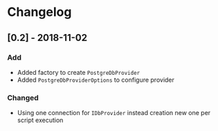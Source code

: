 # Changelog

## [0.2] - 2018-11-02

### Add

- Added factory to create `PostgreDbProvider`
- Added `PostgreDbProviderOptions` to configure provider

### Changed

- Using one connection for `IDbProvider` instead creation new one per script execution